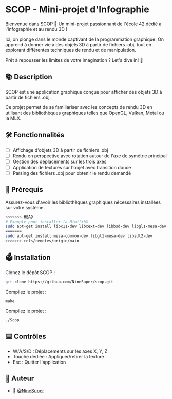 # SCOP - Mini-projet d'Infographie


Bienvenue dans SCOP 👾 Un mini-projet passionnant de l'école 42 dédié à l'infographie et au rendu 3D ! 

Ici, on plonge dans le monde captivant de la programmation graphique. On apprend à donner vie à des objets 3D à partir de fichiers .obj, tout en explorant différentes techniques de rendu et de manipulation. 

Prêt à repousser les limites de votre imagination ? Let's dive in! 🚀

## 📚 Description

SCOP est une application graphique conçue pour afficher des objets 3D à partir de fichiers .obj. 

Ce projet permet de se familiariser avec les concepts de rendu 3D en utilisant des bibliothèques graphiques telles que OpenGL, Vulkan, Metal ou la MLX.

## 🛠️ Fonctionnalités

- [ ] Affichage d'objets 3D à partir de fichiers .obj
- [ ] Rendu en perspective avec rotation autour de l'axe de symétrie principal
- [ ] Gestion des déplacements sur les trois axes
- [ ] Application de textures sur l'objet avec transition douce
- [ ] Parsing des fichiers .obj pour obtenir le rendu demandé

## 🔧 Prérequis

Assurez-vous d'avoir les bibliothèques graphiques nécessaires installées sur votre système.

```bash
<<<<<<< HEAD
# Exemple pour installer la MinilibX
sudo apt-get install libx11-dev libxext-dev libbsd-dev libgl1-mesa-dev libsdl2-ttf-dev
=======
sudo apt-get install mesa-common-dev libgl1-mesa-dev libsdl2-dev
>>>>>>> refs/remotes/origin/main
```

## 🗳️ Installation

Clonez le dépôt SCOP :
```bash
git clone https://github.com/NineSuper/scop.git
```

Compilez le projet :
```
make
```

Compilez le projet :
```
./Scop
```

## ⌨️ Contrôles
- W/A/S/D : Déplacements sur les axes X, Y, Z
- Touche dédiée : Appliquer/retirer la texture
- Esc : Quitter l'application

## 📝 Auteur

- 🎫 [@NineSuper](https://www.github.com/NineSuper)
